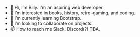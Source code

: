 - 👋 Hi, I’m Billy. I'm an aspiring web developer.
- 👀 I’m interested in books, history, retro-gaming, and coding.
- 🌱 I’m currently learning Bootstrap.
- 💞️ I’m looking to collaborate on projects.
- 📫 How to reach me Slack, Discord(?) TBA.

<!---
billysm64/billysm64 is a ✨ special ✨ repository because its `README.md` (this file) appears on your GitHub profile.
You can click the Preview link to take a look at your changes.
--->
